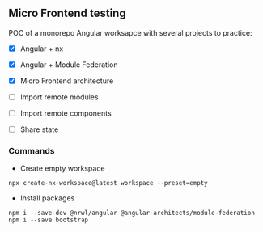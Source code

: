 ## Micro Frontend testing

POC of a monorepo Angular worksapce with several projects to practice:

- [x] Angular + nx
- [x] Angular + Module Federation
- [x] Micro Frontend architecture
- [ ] Import remote modules
- [ ] Import remote components
- [ ] Share state


### Commands

 - Create empty workspace
```
npx create-nx-workspace@latest workspace --preset=empty
```
 - Install packages
 ```
 npm i --save-dev @nrwl/angular @angular-architects/module-federation
 npm i --save bootstrap
 ```
